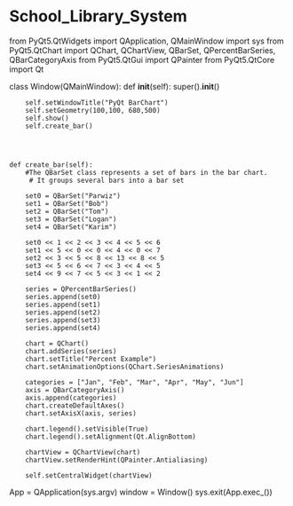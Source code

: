# School_Library_System
from PyQt5.QtWidgets import QApplication, QMainWindow
import sys
from PyQt5.QtChart import QChart, QChartView, QBarSet, QPercentBarSeries, QBarCategoryAxis
from PyQt5.QtGui import QPainter
from PyQt5.QtCore import Qt




class Window(QMainWindow):
    def __init__(self):
        super().__init__()

        self.setWindowTitle("PyQt BarChart")
        self.setGeometry(100,100, 680,500)
        self.show()
        self.create_bar()




    def create_bar(self):
        #The QBarSet class represents a set of bars in the bar chart.
         # It groups several bars into a bar set

        set0 = QBarSet("Parwiz")
        set1 = QBarSet("Bob")
        set2 = QBarSet("Tom")
        set3 = QBarSet("Logan")
        set4 = QBarSet("Karim")

        set0 << 1 << 2 << 3 << 4 << 5 << 6
        set1 << 5 << 0 << 0 << 4 << 0 << 7
        set2 << 3 << 5 << 8 << 13 << 8 << 5
        set3 << 5 << 6 << 7 << 3 << 4 << 5
        set4 << 9 << 7 << 5 << 3 << 1 << 2

        series = QPercentBarSeries()
        series.append(set0)
        series.append(set1)
        series.append(set2)
        series.append(set3)
        series.append(set4)

        chart = QChart()
        chart.addSeries(series)
        chart.setTitle("Percent Example")
        chart.setAnimationOptions(QChart.SeriesAnimations)

        categories = ["Jan", "Feb", "Mar", "Apr", "May", "Jun"]
        axis = QBarCategoryAxis()
        axis.append(categories)
        chart.createDefaultAxes()
        chart.setAxisX(axis, series)

        chart.legend().setVisible(True)
        chart.legend().setAlignment(Qt.AlignBottom)

        chartView = QChartView(chart)
        chartView.setRenderHint(QPainter.Antialiasing)

        self.setCentralWidget(chartView)





App = QApplication(sys.argv)
window = Window()
sys.exit(App.exec_())